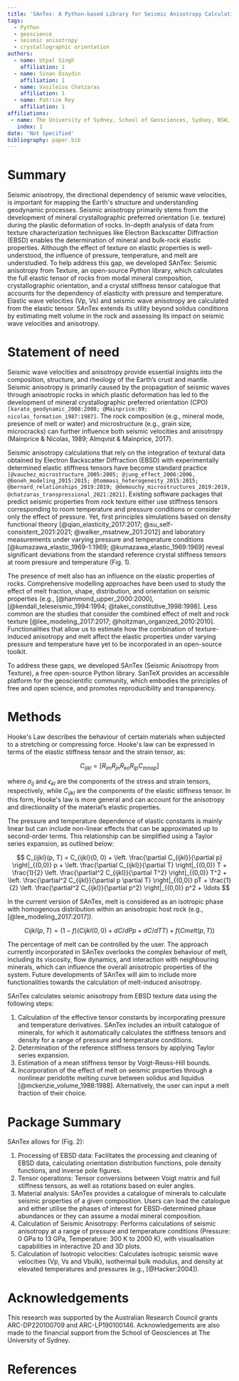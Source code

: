 ```yaml
---
title: 'SAnTex: A Python-based Library for Seismic Anisotropy Calculation'
tags:
  - Python
  - geoscience
  - seismic anisotropy
  - crystallographic orientation
authors:
  - name: Utpal Singh
    affiliation: 1
  - name: Sinan Özaydın
    affiliation: 1
  - name: Vasileios Chatzaras
    affiliation: 1
  - name: Patrice Rey
    affiliation: 1
affiliations:
 - name: The University of Sydney, School of Geosciences, Sydney, NSW, Australia
   index: 1
date: 'Not Specified'
bibliography: paper.bib
---
```


# Summary

Seismic anisotropy, the directional dependency of seismic wave velocities, is important for mapping the Earth's structure and understanding geodynamic processes. Seismic anisotropy primarily stems from the development of mineral crystallographic preferred orientation (i.e. texture) during the plastic deformation of rocks. In-depth analysis of data from texture characterization techniques like Electron Backscatter Diffraction (EBSD) enables the determination of mineral and bulk-rock elastic properties. Although the effect of texture on elastic properties is well-understood, the influence of pressure, temperature, and melt are understudied. To help address this gap, we developed SAnTex: Seismic anisotropy from Texture, an open-source Python library, which calculates the full elastic tensor of rocks from modal mineral composition, crystallographic orientation, and a crystal stiffness tensor catalogue that accounts for the dependency of elasticity with pressure and temperature. Elastic wave velocities (Vp, Vs) and seismic wave anisotropy are calculated from the elastic tensor. SAnTex extends its utility beyond solidus conditions by estimating melt volume in the rock and assessing its impact on seismic wave velocities and anisotropy.

# Statement of need

Seismic wave velocities and anisotropy provide essential insights into the composition, structure, and rheology of the Earth’s crust and mantle. Seismic anisotropy is primarily caused by the propagation of seismic waves through anisotropic rocks in which plastic deformation has led to the development of mineral crystallographic preferred orientation (CPO) `[karato_geodynamic_2008:2008; @Mainprice:89; nicolas_formation_1987:1987]`. The rock composition (e.g., mineral mode, presence of melt or water) and microstructure (e.g., grain size, microcracks) can further influence both seismic velocities and anisotropy (Mainprice & Nicolas, 1989; Almqvist & Mainprice, 2017).

Seismic anisotropy calculations that rely on the integration of textural data obtained by Electron Backscatter Diffraction (EBSD) with experimentally determined elastic stiffness tensors have become standard practice `[@vauchez_microstructure_2005:2005; @jung_effect_2006:2006, @boneh_modeling_2015:2015; @tommasi_heterogeneity_2015:2015; @bernard_relationships_2019:2019; @demouchy_microstructures_2019:2019, @chatzaras_transpressional_2021:2021]`. Existing software packages that predict seismic properties from rock texture either use stiffness tensors corresponding to room temperature and pressure conditions or consider only the effect of pressure. Yet, first principles simulations based on density functional theory [@qian_elasticity_2017:2017; @su_self-consistent_2021:2021; @walker_msatnew_201:2012] and laboratory measurements under varying pressure and temperature conditions [@kumazawa_elastic_1969-1:1969; @kumazawa_elastic_1969:1969] reveal significant deviations from the standard reference crystal stiffness tensors at room pressure and temperature (Fig. 1).

The presence of melt also has an influence on the elastic properties of rocks. Comprehensive modelling approaches have been used to study the effect of melt fraction, shape, distribution, and orientation on seismic properties (e.g., [@hammond_upper_2000:2000], [@kendall_teleseismic_1994:1994; @takei_constitutive_1998:1998]. Less common are the studies that consider the combined effect of melt and rock texture [@lee_modeling_2017:2017; @holtzman_organized_2010:2010]. Functionalities that allow us to estimate how the combination of texture-induced anisotropy and melt affect the elastic properties under varying pressure and temperature have yet to be incorporated in an open-source toolkit. 

To address these gaps, we developed SAnTex (Seismic Anisotropy from Texture), a free open-source Python library. SanTeX provides an accessible platform for the geoscientific community, which embodies the principles of free and open science, and promotes reproducibility and transparency.


# Methods

Hooke's Law describes the behaviour of certain materials when subjected to a stretching or compressing force. Hooke's law can be expressed in terms of the elastic stiffness tensor and the strain tensor, as:

$$
C_{ijkl} = [R_{im}R_{jn}R_{ko}R_{lp}C_{mnop}]
$$

where $\sigma_{ij}$ and $\epsilon_{kl}$ are the components of the stress and strain tensors, respectively, while $C_{ijkl}$ are the components of the elastic stiffness tensor. In this form, Hooke's law is more general and can account for the anisotropy and directionality of the material’s elastic properties.

The pressure and temperature dependence of elastic constants is mainly linear but can include non-linear effects that can be approximated up to second-order terms. This relationship can be simplified using a Taylor series expansion, as outlined below:

$$
C_{ijkl}(p, T) = C_{ijkl}(0, 0) + \left. \frac{\partial C_{ijkl}}{\partial p} \right|_{(0,0)} p + \left. \frac{\partial C_{ijkl}}{\partial T} \right|_{(0,0)} T + \frac{1}{2} \left. \frac{\partial^2 C_{ijkl}}{\partial T^2} \right|_{(0,0)} T^2 + \left. \frac{\partial^2 C_{ijkl}}{\partial p \partial T} \right|_{(0,0)} pT + \frac{1}{2} \left. \frac{\partial^2 C_{ijkl}}{\partial p^2} \right|_{(0,0)} p^2 + \ldots
$$

In the current version of SAnTex, melt is considered as an isotropic phase with homogenous distribution within an anisotropic host rock (e.g., [@lee_modeling_2017:2017]).

$$
Cijkl(p, T) = (1-f)(Cijkl(0, 0) + dC/dP p + dC/dT T) + f(Cmelt(p, T))
$$

The percentage of melt can be controlled by the user. The approach currently incorporated in SAnTex overlooks the complex behaviour of melt, including its viscosity, flow dynamics, and interaction with neighbouring minerals, which can influence the overall anisotropic properties of the system. Future developments of SAnTex will aim to include more functionalities towards the calculation of melt-induced anisotropy. 

SAnTex calculates seismic anisotropy from EBSD texture data using the following steps:
1. Calculation of the effective tensor constants by incorporating pressure and temperature derivatives. SAnTex includes an inbuilt catalogue of minerals, for which it automatically calculates the stiffness tensors and density for a range of pressure and temperature conditions.
2. Determination of the reference stiffness tensors by applying Taylor series expansion.
3. Estimation of a mean stiffness tensor by Voigt-Reuss-Hill bounds.
4. Incorporation of the effect of melt on seismic properties through a nonlinear peridotite melting curve between solidus and liquidus [@mckenzie_volume_1988:1988]. Alternatively, the user can input a melt fraction of their choice.

# Package Summary
SAnTex allows for (Fig. 2):

1.	Processing of EBSD data: Facilitates the processing and cleaning of EBSD data, calculating orientation distribution functions, pole density functions, and inverse pole figures.
2.	Tensor operations: Tensor conversions between Voigt matrix and full stiffness tensors, as well as rotations based on euler angles.
3.	Material analysis: SAnTex provides a catalogue of minerals to calculate seismic properties of a given composition. Users can load the catalogue and either utilise the phases of interest for EBSD-determined phase abundances or they can assume a modal mineral composition.
4.	Calculation of Seismic Anisotropy: Performs calculations of seismic anisotropy at a range of pressure and temperature conditions (Pressure: 0 GPa to 13 GPa, Temperature: 300 K to 2000 K), with visualisation capabilities in interactive 2D and 3D plots.
5.	Calculation of Isotropic velocities: Calculates isotropic seismic wave velocities (Vp, Vs and Vbulk), isothermal bulk modulus, and density at elevated temperatures and pressures (e.g., [@Hacker:2004]).

# Acknowledgements

This research was supported by the Australian Research Council grants ARC-DP220100709 and ARC-LP190100146. Acknowledgements are also made to the financial support from the School of Geosciences at The University of Sydney.

# References
